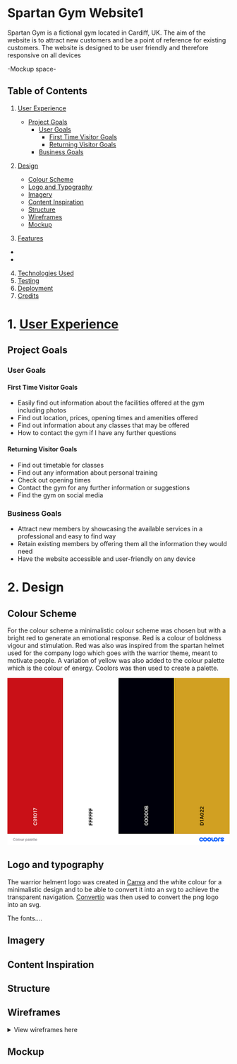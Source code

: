 # Spartan Gym Website1

Spartan Gym is a fictional gym located in Cardiff, UK. The aim of the website is to attract new customers and be a point of reference for existing customers. The website is designed to be user friendly and therefore responsive on all devices

-Mockup space-

## Table of Contents
1.	[User Experience](#1-user-experience)
    * [Project Goals](#project-goals)
      * [User Goals](#user-goals)
        * [First Time Visitor Goals](#first-time-visitor-goals)
        * [Returning Visitor Goals](#returning-visitor-goals)
      * [Business Goals](#business-goals)

2.	[Design](#2-design)
    * [Colour Scheme]()
    * [Logo and Typography]()
    * [Imagery]()
    * [Content Inspiration]()
    * [Structure]()
    * [Wireframes]()
    * [Mockup]()

3.	[Features]()
* 
* 	 
4.	[Technologies Used]()
5.	[Testing]()
6.	[Deployment]()
7.	[Credits]()


# 1. [User Experience]()

## Project Goals

### User Goals

#### First Time Visitor Goals
* Easily find out information about the facilities offered at the gym including photos
* Find out location, prices, opening times and amenities offered
* Find out information about any classes that may be offered
* How to contact the gym if I have any further questions

#### Returning Visitor Goals
* Find out timetable for classes
* Find out any information about personal training
* Check out opening times
* Contact the gym for any further information or suggestions
* Find the gym on social media


### Business Goals
* Attract new members by showcasing the available services in a professional and easy to find way
* Retain existing members by offering them all the information they would need
* Have the website accessible and user-friendly on any device



# 2. Design

## Colour Scheme

For the colour scheme a minimalistic colour scheme was chosen but with a bright red to generate an emotional response. Red is a colour of boldness vigour and stimulation. Red was also was inspired from the spartan helmet used for the company logo which goes with the warrior theme, meant to motivate people. A variation of yellow was also added to the colour palette which is the colour of energy. Coolors was then used to create a palette. 

![colour palette](/assets/images/colour-palette.png)

## Logo and typography

The warrior helment logo was created in [Canva](https://www.canva.com/) and the white colour for a minimalistic design and to be able to convert it into an svg to achieve the transparent navigation. [Convertio](https://convertio.co/png-svg/) was then used to convert the png logo into an svg.

The fonts....

## Imagery


## Content Inspiration


## Structure


## Wireframes

<details><summary>View wireframes here</summary>
<img src="/assets/images/wireframes/wireframe-1-homepage.png">
<img src="/assets/images/wireframes/wireframe-2-gym.png">
<img src="/assets/images/wireframes/wireframe-3-classes.png">
<img src="/assets/images/wireframes/wireframe-4-prices.png">
<img src="/assets/images/wireframes/wireframe-5-contact.png">
</details>

## Mockup
